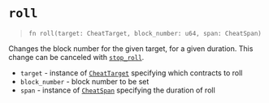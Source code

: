 # `roll`

> `fn roll(target: CheatTarget, block_number: u64, span: CheatSpan)`

Changes the block number for the given target, for a given duration.
This change can be canceled with [`stop_roll`](./stop_roll.md).

- `target` - instance of [`CheatTarget`](../cheat_target.md) specifying which contracts to roll
- `block_number` - block number to be set
- `span` - instance of [`CheatSpan`](../cheat_span.md) specifying the duration of roll
